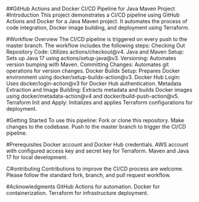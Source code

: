 ##GitHub Actions and Docker CI/CD Pipeline for Java Maven Project
#Introduction
This project demonstrates a CI/CD pipeline using GitHub Actions and Docker for a Java Maven project. It automates the process of code integration, Docker image building, and deployment using Terraform.

#Workflow Overview
The CI/CD pipeline is triggered on every push to the master branch. The workflow includes the following steps:
Checking Out Repository Code: Utilizes actions/checkout@v4.
Java and Maven Setup: Sets up Java 17 using actions/setup-java@v3.
Versioning: Automates version bumping with Maven.
Committing Changes: Automates git operations for version changes.
Docker Buildx Setup: Prepares Docker environment using docker/setup-buildx-action@v3.
Docker Hub Login: Uses docker/login-action@v3 for Docker Hub authentication.
Metadata Extraction and Image Building: Extracts metadata and builds Docker images using docker/metadata-action@v4 and docker/build-push-action@v5.
Terraform Init and Apply: Initializes and applies Terraform configurations for deployment.

#Getting Started
To use this pipeline:
Fork or clone this repository.
Make changes to the codebase.
Push to the master branch to trigger the CI/CD pipeline.

#Prerequisites
Docker account and Docker Hub credentials.
AWS account with configured access key and secret key for Terraform.
Maven and Java 17 for local development.

C#ontributing
Contributions to improve the CI/CD process are welcome. Please follow the standard fork, branch, and pull request workflow.

#Acknowledgments
GitHub Actions for automation.
Docker for containerization.
Terraform for infrastructure deployment.
